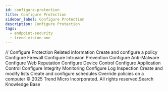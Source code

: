 ```yaml
---
id: configure-protection
title: Configure Protection
sidebar_label: Configure Protection
description: Configure Protection
tags:
  - endpoint-security
  - trend-vision-one
---
```


/*<![CDATA[*/ $('#title').html($('meta[name=map-description]').attr('content')); /*]]>*/ Configure Protection Related information Create and configure a policy Configure Firewall Configure Intrusion Prevention Configure Anti-Malware Configure Web Reputation Configure Device Control Configure Application Control Configure Integrity Monitoring Configure Log Inspection Create and modify lists Create and configure schedules Override policies on a computer © 2025 Trend Micro Incorporated. All rights reserved.Search Knowledge Base